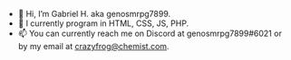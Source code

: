 - 👋 Hi, I’m Gabriel H. aka genosmrpg7899.
- 🌱 I currently program in HTML, CSS, JS, PHP.
- 📫 You can currently reach me on Discord at genosmrpg7899#6021 or by my email at crazyfrog@chemist.com.
